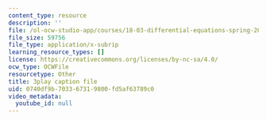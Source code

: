 ```yaml
---
content_type: resource
description: ''
file: /ol-ocw-studio-app/courses/18-03-differential-equations-spring-2010/0740df9b703367319800fd5af63789c0_rZ3-nFV6l8w.srt
file_size: 59756
file_type: application/x-subrip
learning_resource_types: []
license: https://creativecommons.org/licenses/by-nc-sa/4.0/
ocw_type: OCWFile
resourcetype: Other
title: 3play caption file
uid: 0740df9b-7033-6731-9800-fd5af63789c0
video_metadata:
  youtube_id: null
---
```

